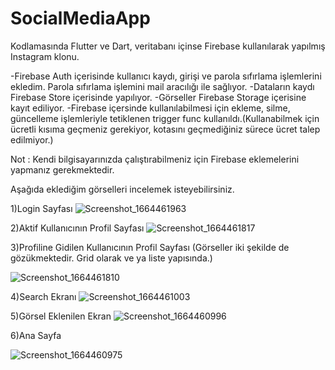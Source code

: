 # SocialMediaApp

Kodlamasında Flutter ve Dart, veritabanı içinse Firebase kullanılarak yapılmış Instagram klonu.

-Firebase Auth içerisinde kullanıcı kaydı, girişi ve parola sıfırlama işlemlerini ekledim. Parola sıfırlama işlemini mail aracılığı ile sağlıyor.
-Dataların kaydı Firebase Store içerisinde yapılıyor.
-Görseller Firebase Storage içerisine kayıt ediliyor.
-Firebase içersinde kullanılabilmesi için ekleme, silme, güncelleme işlemleriyle tetiklenen trigger func kullanıldı.(Kullanabilmek için ücretli kısıma geçmeniz gerekiyor, kotasını geçmediğiniz sürece ücret talep edilmiyor.)

Not : Kendi bilgisayarınızda çalıştırabilmeniz için Firebase eklemelerini yapmanız gerekmektedir.

Aşağıda eklediğim görselleri incelemek isteyebilirsiniz.

1)Login Sayfası
![Screenshot_1664461963](https://user-images.githubusercontent.com/51122010/193063416-9ef6f8e5-ab1f-4775-b214-a2c7a7dd38cc.png)

2)Aktif Kullanıcının Profil Sayfası
![Screenshot_1664461817](https://user-images.githubusercontent.com/51122010/193063609-40eb87be-11d7-4712-b352-564cf40ec148.png)

3)Profiline Gidilen Kullanıcının Profil Sayfası
(Görseller iki şekilde de gözükmektedir. Grid olarak ve ya liste yapısında.)

![Screenshot_1664461810](https://user-images.githubusercontent.com/51122010/193063724-12559b62-b3d1-4e2e-9365-a39fb6a54685.png)

4)Search Ekranı
![Screenshot_1664461003](https://user-images.githubusercontent.com/51122010/193064126-316a6c4d-9206-4281-8163-d5e6d497cc73.png)

5)Görsel Eklenilen Ekran
![Screenshot_1664460996](https://user-images.githubusercontent.com/51122010/193064227-91f302b3-35a8-416b-82cb-826f72b0bc64.png)

6)Ana Sayfa

![Screenshot_1664460975](https://user-images.githubusercontent.com/51122010/193064329-40510b8e-4fdd-46f5-a9d4-edcb39c3f98d.png)


